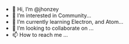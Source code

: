 - 👋 Hi, I’m @jhonzey
- 👀 I’m interested in Community...
- 🌱 I’m currently learning Electron, and Atom...
- 💞️ I’m looking to collaborate on ...
- 📫 How to reach me ...

<!---
jhonzey/jhonzey is a ✨ special ✨ repository because its `README.md` (this file) appears on your GitHub profile.
You can click the Preview link to take a look at your changes.
--->
